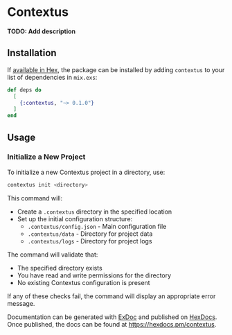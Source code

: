 # Contextus

**TODO: Add description**

## Installation

If [available in Hex](https://hex.pm/docs/publish), the package can be installed
by adding `contextus` to your list of dependencies in `mix.exs`:

```elixir
def deps do
  [
    {:contextus, "~> 0.1.0"}
  ]
end
```

## Usage

### Initialize a New Project

To initialize a new Contextus project in a directory, use:

```bash
contextus init <directory>
```

This command will:
- Create a `.contextus` directory in the specified location
- Set up the initial configuration structure:
  - `.contextus/config.json` - Main configuration file
  - `.contextus/data` - Directory for project data
  - `.contextus/logs` - Directory for project logs

The command will validate that:
- The specified directory exists
- You have read and write permissions for the directory
- No existing Contextus configuration is present

If any of these checks fail, the command will display an appropriate error message.

Documentation can be generated with [ExDoc](https://github.com/elixir-lang/ex_doc)
and published on [HexDocs](https://hexdocs.pm). Once published, the docs can
be found at <https://hexdocs.pm/contextus>.

